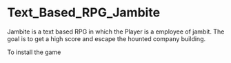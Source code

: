 # Text_Based_RPG_Jambite

Jambite is a text based RPG in which the Player is a employee of jambit. The goal is to get a high score 
and escape the hounted company building.

To install the game 
